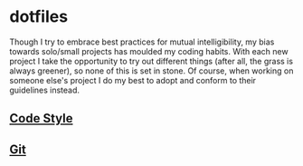 # dotfiles

Though I try to embrace best practices for mutual intelligibility, my bias towards solo/small projects has moulded my coding habits. With each new project I take the opportunity to try out different things (after all, the grass is always greener), so none of this is set in stone. Of course, when working on someone else's project I do my best to adopt and conform to their guidelines instead.

## [Code Style](style.md)

## [Git](git.md)
